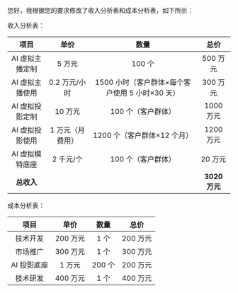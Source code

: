 您好，我根据您的要求修改了收入分析表和成本分析表，如下所示：

收入分析表：

|项目|单价|数量|总价|
|:-:|:-:|:-:|:-:|
|AI 虚拟主播定制|5 万元|100 个|500 万元|
|AI 虚拟主播使用|0.2 万元/小时|1500 小时（客户群体×每个客户使用 5 小时×30 天）|300 万元|
|AI 虚拟投影定制|10 万元|100 个（客户群体）|1000 万元|
|AI 虚拟投影使用|1 万元（月费用）|1200 个（客户群体×12 个月）|1200 万元|
|AI 虚拟模特底座|2 千元/个|100 个（客户群体）|20 万元|
|**总收入**|||**3020 万元**|

成本分析表：

|项目|单价|数量|总价|
|:-:|:-:|:-:|:-:|
|技术开发|200 万元|1 个|200 万元|
|市场推广|300 万元|1 个|300 万元|
|AI 投影底座|1 万元|200 个|200 万元|
|技术研发|400 万元|1 个|400 万元|

